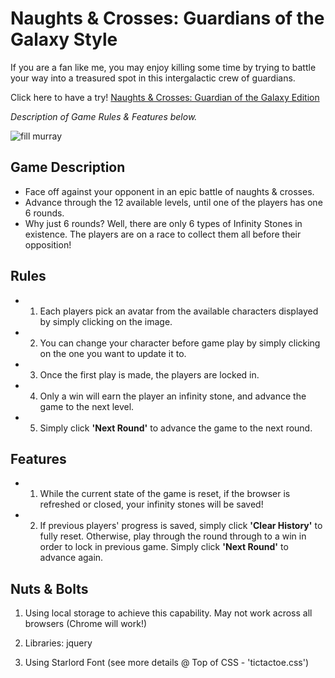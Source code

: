 
# Naughts & Crosses: Guardians of the Galaxy Style

If you are a fan like me, you may enjoy killing some time by trying to battle your way into a treasured spot in this intergalactic crew of guardians.



Click here to have a try! [Naughts & Crosses: Guardian of the Galaxy Edition](https://maxbausher.github.io/tictactoe/)

_Description of Game Rules & Features below._

![fill murray](https://images-na.ssl-images-amazon.com/images/M/MV5BMTAwMjU5OTgxNjZeQTJeQWpwZ15BbWU4MDUxNDYxODEx._V1_UY1200_CR90,0,630,1200_AL_.jpg)


## Game Description
- Face off against your opponent in an epic battle of naughts & crosses.
- Advance through the 12 available levels, until one of the players has one 6 rounds.
- Why just 6 rounds? Well, there are only 6 types of Infinity Stones in existence. The players are on a race to collect them all before their opposition!

## Rules

- 1) Each players pick an avatar from the available characters displayed by simply clicking on the image.
- 2) You can change your character before game play by simply clicking on the one you want to update it to.
- 3) Once the first play is made, the players are locked in.
- 4) Only a win will earn the player an infinity stone, and advance the game to the next level.
- 5) Simply click **'Next Round'** to advance the game to the next round.

## Features

- 1) While the current state of the game is reset, if the browser is refreshed or closed, your infinity stones will be saved!

- 2) If previous players' progress is saved, simply click **'Clear History'** to fully reset. Otherwise, play through the round through to a win in order to lock in previous game. Simply click **'Next Round'** to advance again.

## Nuts & Bolts

1) Using local storage to achieve this capability. May not work across all browsers (Chrome will work!)

2) Libraries: jquery
3) Using Starlord Font (see more details @ Top of CSS - 'tictactoe.css')
